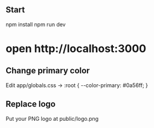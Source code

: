 ## Start
npm install
npm run dev
# open http://localhost:3000

## Change primary color
Edit app/globals.css -> :root { --color-primary: #0a56ff; }

## Replace logo
Put your PNG logo at public/logo.png
